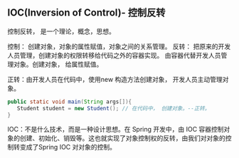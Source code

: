 ## IOC(Inversion of Control)- 控制反转

控制反转， 是一个理论，概念，思想。

控制： 创建对象，对象的属性赋值，对象之间的关系管理。
反转： 把原来的开发人员管理，创建对象的权限转移给代码之外的容器实现。 由容器代替开发人员管理对象。创建对象，
        给属性赋值。

正转：由开发人员在代码中，使用new 构造方法创建对象， 开发人员主动管理对象。

```java
public static void main(String args[]){
   Student student = new Student(); // 在代码中， 创建对象。--正转。
}
```



IOC：不是什么技术，而是一种设计思想。在 Spring 开发中，由 IOC 容器控制对象的创建、初始化、销毁等。这也就实现了对象控制权的反转，由我们对对象的控制转变成了Spring IOC 对对象的控制。